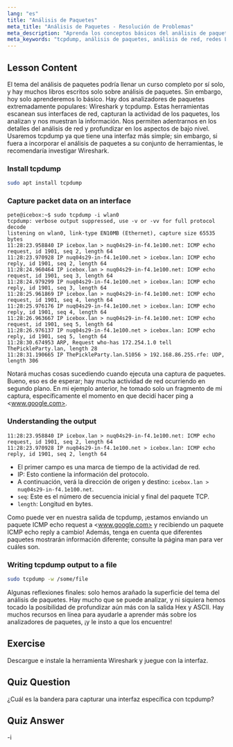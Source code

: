 ```yaml
---
lang: "es"
title: "Análisis de Paquetes"
meta_title: "Análisis de Paquetes - Resolución de Problemas"
meta_description: "Aprenda los conceptos básicos del análisis de paquetes usando tcpdump. Comprenda el tráfico de red, capture datos e interprete la salida con esta guía de Linux para principiantes."
meta_keywords: "tcpdump, análisis de paquetes, análisis de red, redes Linux, tutorial para principiantes, Wireshark, comandos Linux, tráfico de red"
---
```


## Lesson Content

El tema del análisis de paquetes podría llenar un curso completo por sí solo, y hay muchos libros escritos solo sobre análisis de paquetes. Sin embargo, hoy solo aprenderemos lo básico. Hay dos analizadores de paquetes extremadamente populares: Wireshark y tcpdump. Estas herramientas escanean sus interfaces de red, capturan la actividad de los paquetes, los analizan y nos muestran la información. Nos permiten adentrarnos en los detalles del análisis de red y profundizar en los aspectos de bajo nivel. Usaremos tcpdump ya que tiene una interfaz más simple; sin embargo, si fuera a incorporar el análisis de paquetes a su conjunto de herramientas, le recomendaría investigar Wireshark.

### Install tcpdump

```bash
sudo apt install tcpdump
```

### Capture packet data on an interface

```plaintext
pete@icebox:~$ sudo tcpdump -i wlan0
tcpdump: verbose output suppressed, use -v or -vv for full protocol decode
listening on wlan0, link-type EN10MB (Ethernet), capture size 65535 bytes
11:28:23.958840 IP icebox.lan > nuq04s29-in-f4.1e100.net: ICMP echo request, id 1901, seq 2, length 64
11:28:23.970928 IP nuq04s29-in-f4.1e100.net > icebox.lan: ICMP echo reply, id 1901, seq 2, length 64
11:28:24.960464 IP icebox.lan > nuq04s29-in-f4.1e100.net: ICMP echo request, id 1901, seq 3, length 64
11:28:24.979299 IP nuq04s29-in-f4.1e100.net > icebox.lan: ICMP echo reply, id 1901, seq 3, length 64
11:28:25.961869 IP icebox.lan > nuq04s29-in-f4.1e100.net: ICMP echo request, id 1901, seq 4, length 64
11:28:25.976176 IP nuq04s29-in-f4.1e100.net > icebox.lan: ICMP echo reply, id 1901, seq 4, length 64
11:28:26.963667 IP icebox.lan > nuq04s29-in-f4.1e100.net: ICMP echo request, id 1901, seq 5, length 64
11:28:26.976137 IP nuq04s29-in-f4.1e100.net > icebox.lan: ICMP echo reply, id 1901, seq 5, length 64
11:28:30.674953 ARP, Request who-has 172.254.1.0 tell ThePickleParty.lan, length 28
11:28:31.190665 IP ThePickleParty.lan.51056 > 192.168.86.255.rfe: UDP, length 306
```

Notará muchas cosas sucediendo cuando ejecuta una captura de paquetes. Bueno, eso es de esperar; hay mucha actividad de red ocurriendo en segundo plano. En mi ejemplo anterior, he tomado solo un fragmento de mi captura, específicamente el momento en que decidí hacer ping a <www.google.com>.

### Understanding the output

```plaintext
11:28:23.958840 IP icebox.lan > nuq04s29-in-f4.1e100.net: ICMP echo request, id 1901, seq 2, length 64
11:28:23.970928 IP nuq04s29-in-f4.1e100.net > icebox.lan: ICMP echo reply, id 1901, seq 2, length 64
```

- El primer campo es una marca de tiempo de la actividad de red.
- IP: Esto contiene la información del protocolo.
- A continuación, verá la dirección de origen y destino: `icebox.lan > nuq04s29-in-f4.1e100.net`.
- `seq`: Este es el número de secuencia inicial y final del paquete TCP.
- `length`: Longitud en bytes.

Como puede ver en nuestra salida de tcpdump, ¡estamos enviando un paquete ICMP echo request a <www.google.com> y recibiendo un paquete ICMP echo reply a cambio! Además, tenga en cuenta que diferentes paquetes mostrarán información diferente; consulte la página man para ver cuáles son.

### Writing tcpdump output to a file

```bash
sudo tcpdump -w /some/file
```

Algunas reflexiones finales: solo hemos arañado la superficie del tema del análisis de paquetes. Hay mucho que se puede analizar, y ni siquiera hemos tocado la posibilidad de profundizar aún más con la salida Hex y ASCII. Hay muchos recursos en línea para ayudarle a aprender más sobre los analizadores de paquetes, ¡y le insto a que los encuentre!

## Exercise

Descargue e instale la herramienta Wireshark y juegue con la interfaz.

## Quiz Question

¿Cuál es la bandera para capturar una interfaz específica con tcpdump?

## Quiz Answer

-i
